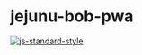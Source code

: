 # jejunu-bob-pwa

[![js-standard-style](https://img.shields.io/badge/code%20style-standard-brightgreen.svg)](http://standardjs.com)
